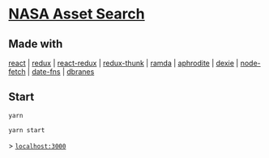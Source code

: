 # [NASA Asset Search](https://images.nasa.gov/#/)

## Made with

[react](https://github.com/facebook/react) | [redux](https://github.com/reactjs/redux) | [react-redux](https://github.com/reactjs/react-redux) | [redux-thunk](https://github.com/gaearon/redux-thunk) | [ramda](https://github.com/ramda/ramda) | [aphrodite](https://github.com/Khan/aphrodite) | [dexie](https://github.com/dfahlander/Dexie.js) | [node-fetch](https://github.com/bitinn/node-fetch) | [date-fns](https://github.com/date-fns/date-fns) | [dbranes](https://github.com/ecancino/dbranes)

## Start

```bash
yarn
```
```bash
yarn start
```
&gt; [`localhost:3000`](http://localhost:3000)
